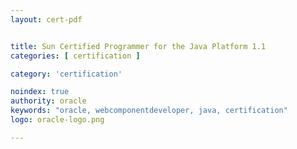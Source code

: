 ```yaml
---
layout: cert-pdf


title: Sun Certified Programmer for the Java Platform 1.1
categories: [ certification ]

category: 'certification'

noindex: true
authority: oracle
keywords: "oracle, webcomponentdeveloper, java, certification"
logo: oracle-logo.png

---
```

